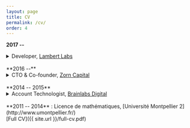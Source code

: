 ```yaml
---
layout: page
title: CV
permalink: /cv/
order: 4
---
```


**2017 --**
<details> 
  <summary>Developer, <a href="https://lambertlabs.com/">Lambert Labs</a></summary>
  <br>
  Proven team member
  <ul>
  <li>Implement bug fixes, features (front / backend)</li>
  <li>POCs</li>
  <li>Mix of independent, collaborative work (pair programming, code review)</li>
  <li>Juggling multiple tickets</li>
  <li>Version control, adherence to developer workflow</li>
  <li>Testing, QA</li>
  <li>Documentation</li>
  <li>Daily stand-up, biweekly sprint-planning meeting</li>
  <li>Group chat (status updates, troubleshooting, technical discussion)</li>
  </ul> 
  Frontend
  <ul>
  <li>AngularJS</li>
  </ul> 
  Backend
  <ul>
  <li>Microservices (Python, Kafka, ZeroMQ, PostgreSQL, Elasticsearch; REST API gateway)</li>
  <li>Web scraping (Beautiful Soup)</li>
  <li>API integrations (publishing - Wordpress)</li>
  </ul> 
</details>

<br>
**2016 --**
<details> 
  <summary>CTO & Co-founder, <a href="https://zorncapital.com/">Zorn Capital</a></summary>
  <br>
  Solution architect; business strategy; quantitative research
</details>

<br>
**2014 -- 2015**
<details> 
  <summary>Account Technologist, <a href="http://www.brainlabsdigital.com/">Brainlabs Digital</a></summary>
  <br>
  Mostly independent work in a more unstructured environment
  <br>
  <br>
  Scripting
  <ul>
  <li>AdWords scripts</li>
  </ul>
  Backend
  <ul>
  <li>Extract-transform-load data (PHP, MySQL)</li>
  <li>API integrations (advertising - Google, Facebook, Microsoft, Response Tap)</li>
  </ul>
</details>

<br>
**2011 -- 2014**
:   Licence de mathématiques, [Université Montpellier 2](http://www.umontpellier.fr/)

<br>
[Full CV]({{ site.url }}/full-cv.pdf)
